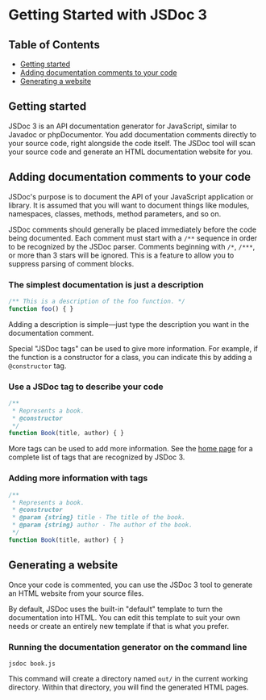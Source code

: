 # Getting Started with JSDoc 3
## Table of Contents
- [Getting started](/getting-started)
- [Adding documentation comments to your code](/getting-started)
- [Generating a website](/getting-started)

## Getting started
JSDoc 3 is an API documentation generator for JavaScript, similar to Javadoc or phpDocumentor. You add documentation comments directly to your source code, right alongside the code itself. The JSDoc tool will scan your source code and generate an HTML documentation website for you.

## Adding documentation comments to your code
JSDoc's purpose is to document the API of your JavaScript application or library. It is assumed that you will want to document things like modules, namespaces, classes, methods, method parameters, and so on.

JSDoc comments should generally be placed immediately before the code being documented. Each comment must start with a `/**` sequence in order to be recognized by the JSDoc parser. Comments beginning with `/*`, `/***`, or more than 3 stars will be ignored. This is a feature to allow you to suppress parsing of comment blocks.

### The simplest documentation is just a description
```js
/** This is a description of the foo function. */
function foo() { }

```

Adding a description is simple—just type the description you want in the documentation comment.

Special "JSDoc tags" can be used to give more information. For example, if the function is a constructor for a class, you can indicate this by adding a `@constructor` tag.

### Use a JSDoc tag to describe your code
```js
/**
 * Represents a book.
 * @constructor
 */
function Book(title, author) { }

```

More tags can be used to add more information. See the [home page](/) for a complete list of tags that are recognized by JSDoc 3.

### Adding more information with tags

```js
/**
 * Represents a book.
 * @constructor
 * @param {string} title - The title of the book.
 * @param {string} author - The author of the book.
 */
function Book(title, author) { }

```

## Generating a website
Once your code is commented, you can use the JSDoc 3 tool to generate an HTML website from your source files.

By default, JSDoc uses the built-in "default" template to turn the documentation into HTML. You can edit this template to suit your own needs or create an entirely new template if that is what you prefer.

### Running the documentation generator on the command line
```shell
jsdoc book.js
```
This command will create a directory named `out/` in the current working directory. Within that directory, you will find the generated HTML pages.

